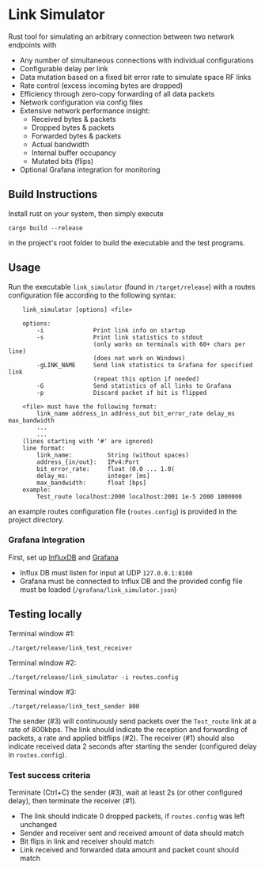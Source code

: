 # Link Simulator

Rust tool for simulating an arbitrary connection between two network endpoints
with
- Any number of simultaneous connections with individual configurations
- Configurable delay per link
- Data mutation based on a fixed bit error rate to simulate space RF links
- Rate control (excess incoming bytes are dropped)
- Efficiency through zero-copy forwarding of all data packets
- Network configuration via config files
- Extensive network performance insight:
    * Received bytes & packets
    * Dropped bytes & packets
    * Forwarded bytes & packets
    * Actual bandwidth
    * Internal buffer occupancy
    * Mutated bits (flips)
- Optional Grafana integration for monitoring

## Build Instructions

Install rust on your system, then simply execute

```
cargo build --release
```

in the project's root folder to build the executable and the test programs.

## Usage

Run the executable `link_simulator` (found in `/target/release`) with a routes
configuration file according to the following syntax:


```
    link_simulator [options] <file>

    options:
        -i              Print link info on startup
        -s              Print link statistics to stdout
						(only works on terminals with 60+ chars per line)
						(does not work on Windows)
        -gLINK_NAME     Send link statistics to Grafana for specified link
                        (repeat this option if needed)
        -G              Send statistics of all links to Grafana
        -p              Discard packet if bit is flipped

    <file> must have the following format:
        link_name address_in address_out bit_error_rate delay_ms max_bandwidth
        ...
        ...
    (lines starting with '#' are ignored)
    line format:
        link_name:          String (without spaces)
        address_{in/out}:   IPv4:Port
        bit_error_rate:     float (0.0 ... 1.0(
        delay_ms:           integer [ms]
        max_bandwidth:      float [bps]
    example:
        Test_route localhost:2000 localhost:2001 1e-5 2000 1000000
```

an example routes configuration file (`routes.config`) is provided in the
project directory.

### Grafana Integration
First, set up [InfluxDB](https://www.influxdata.com/) and [Grafana](https://grafana.com/)
- Influx DB must listen for input at UDP `127.0.0.1:8100`
- Grafana must be connected to Influx DB and the provided config file must be loaded (`/grafana/link_simulator.json`)

## Testing locally

Terminal window #1:

```
./target/release/link_test_receiver
```

Terminal window #2:

```
./target/release/link_simulator -i routes.config
```

Terminal window #3:

```
./target/release/link_test_sender 800
```

The sender (#3) will continuously send packets over the `Test_route` link
at a rate of 800kbps. The link should indicate the reception and forwarding of
packets, a rate and applied bitflips (#2).
The receiver (#1) should also indicate received data 2 seconds after starting
the sender (configured delay in `routes.config`).

### Test success criteria

Terminate (Ctrl+C) the sender (#3), wait at least 2s (or other configured delay),
then terminate the receiver (#1).
- The link should indicate 0 dropped packets, if `routes.config` was left
unchanged
- Sender and receiver sent and received amount of data should match
- Bit flips in link and receiver should match
- Link received and forwarded data amount and packet count should match
